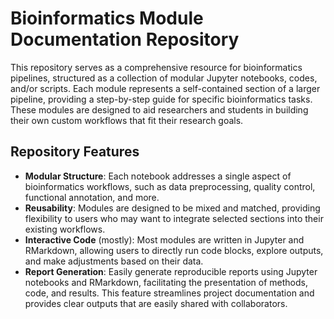 # Bioinformatics Module Documentation Repository

This repository serves as a comprehensive resource for bioinformatics pipelines, structured as a collection of modular Jupyter notebooks, codes, and/or scripts. Each module represents a self-contained section of a larger pipeline, providing a step-by-step guide for specific bioinformatics tasks. These modules are designed to aid researchers and students in building their own custom workflows that fit their research goals.

## Repository Features

* **Modular Structure**: Each notebook addresses a single aspect of bioinformatics workflows, such as data preprocessing, quality control, functional annotation, and more.
* **Reusability**: Modules are designed to be mixed and matched, providing flexibility to users who may want to integrate selected sections into their existing workflows.
* **Interactive Code** (mostly): Most modules are written in Jupyter and RMarkdown, allowing users to directly run code blocks, explore outputs, and make adjustments based on their data.
* **Report Generation**: Easily generate reproducible reports using Jupyter notebooks and RMarkdown, facilitating the presentation of methods, code, and results. This feature streamlines project documentation and provides clear outputs that are easily shared with collaborators.